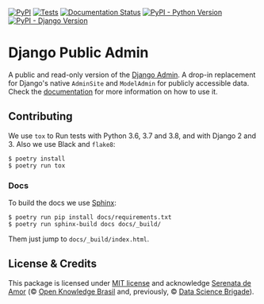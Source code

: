 [![PyPI](https://img.shields.io/pypi/v/django-public-admin)](https://pypi.org/project/django-public-admin/) [![Tests](https://img.shields.io/github/actions/workflow/status/cuducos/django-public-admin/tests.yaml)](https://github.com/cuducos/django-public-admin/actions/workflows/tests.yaml) [![Documentation Status](https://readthedocs.org/projects/django-public-admin/badge/?version=latest)](https://django-public-admin.readthedocs.io/en/latest/?badge=latest) [![PyPI - Python Version](https://img.shields.io/pypi/pyversions/django-public-admin)](https://pypi.org/project/django-public-admin/) [![PyPI - Django Version](https://img.shields.io/pypi/djversions/django-public-admin)](https://pypi.org/project/django-public-admin/)

# Django Public Admin


A public and read-only version of the [Django Admin](https://docs.djangoproject.com/en/3.0/ref/contrib/admin/). A drop-in replacement for Django's native `AdminSite` and `ModelAdmin` for publicly accessible data. Check the [documentation](https://django-public-admin.readthedocs.io/en/latest/?badge=latest) for more information on how to use it.

## Contributing

We use `tox` to Run tests with Python 3.6, 3.7 and 3.8, and with Django 2 and 3. Also we use Black and `flake8`:

```console
$ poetry install
$ poetry run tox
```

### Docs

To build the docs we use [Sphinx](https://www.sphinx-doc.org/en/):

```
$ poetry run pip install docs/requirements.txt
$ poetry run sphinx-build docs docs/_build/
```

Them just jump to `docs/_build/index.html`.

## License & Credits

This package is licensed under [MIT license](/LICENSE) and acknowledge [Serenata de Amor](https://github.com/okfn-brasil/serenata-de-amor) (© [Open Knowledge Brasil](https://br.okfn.org) and, previously, © [Data Science Brigade](https://github.com/datasciencebr)).
